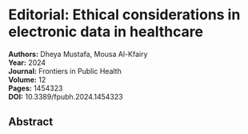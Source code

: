 # Editorial: Ethical considerations in electronic data in healthcare

**Authors:** Dheya Mustafa, Mousa Al-Kfairy  
**Year:** 2024  
**Journal:** Frontiers in Public Health  
**Volume:** 12  
**Pages:** 1454323  
**DOI:** 10.3389/fpubh.2024.1454323  

## Abstract


